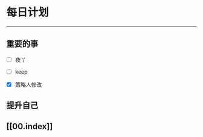 
# 每日计划
---
## 重要的事

- [ ]    夜丫
- [ ]   keep
- [x]  策略人修改



## 提升自己

  



## [[00.index]]










